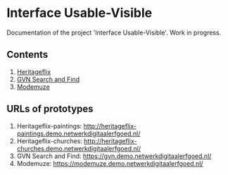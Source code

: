 # Interface Usable-Visible

Documentation of the project 'Interface Usable-Visible'. Work in progress.

## Contents

1. [Heritageflix](./heritageflix/README.md)
1. [GVN Search and Find](./gvn-search-find/README.md)
1. [Modemuze](./modemuze/README.md)

## URLs of prototypes

1. Heritageflix-paintings: http://heritageflix-paintings.demo.netwerkdigitaalerfgoed.nl/
1. Heritageflix-churches: http://heritageflix-churches.demo.netwerkdigitaalerfgoed.nl/
1. GVN Search and Find: https://gvn.demo.netwerkdigitaalerfgoed.nl/
1. Modemuze: https://modemuze.demo.netwerkdigitaalerfgoed.nl/
